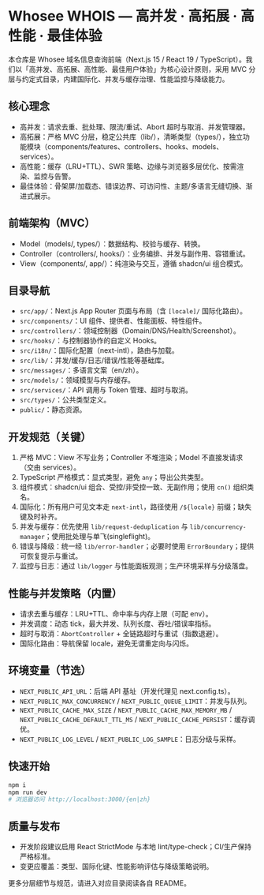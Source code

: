 # Whosee WHOIS — 高并发 · 高拓展 · 高性能 · 最佳体验

本仓库是 Whosee 域名信息查询前端（Next.js 15 / React 19 / TypeScript）。我们以「高并发、高拓展、高性能、最佳用户体验」为核心设计原则，采用 MVC 分层与约定式目录，内建国际化、并发与缓存治理、性能监控与降级能力。

## 核心理念
- 高并发：请求去重、批处理、限流/重试、Abort 超时与取消、并发管理器。
- 高拓展：严格 MVC 分层，稳定公共库（lib/），清晰类型（types/），独立功能模块（components/features、controllers、hooks、models、services）。
- 高性能：缓存（LRU+TTL）、SWR 策略、边缘与浏览器多层优化、按需渲染、监控与告警。
- 最佳体验：骨架屏/加载态、错误边界、可访问性、主题/多语言无缝切换、渐进式展示。

## 前端架构（MVC）
- Model（models/, types/）：数据结构、校验与缓存、转换。
- Controller（controllers/, hooks/）：业务编排、并发与副作用、容错重试。
- View（components/, app/）：纯渲染与交互，遵循 shadcn/ui 组合模式。

## 目录导航
- `src/app/`：Next.js App Router 页面与布局（含 `[locale]/` 国际化路由）。
- `src/components/`：UI 组件、提供者、性能面板、特性组件。
- `src/controllers/`：领域控制器（Domain/DNS/Health/Screenshot）。
- `src/hooks/`：与控制器协作的自定义 Hooks。
- `src/i18n/`：国际化配置（next-intl），路由与加载。
- `src/lib/`：并发/缓存/日志/错误/性能等基础库。
- `src/messages/`：多语言文案（en/zh）。
- `src/models/`：领域模型与内存缓存。
- `src/services/`：API 调用与 Token 管理、超时与取消。
- `src/types/`：公共类型定义。
- `public/`：静态资源。

## 开发规范（关键）
1) 严格 MVC：View 不写业务；Controller 不堆渲染；Model 不直接发请求（交由 services）。
2) TypeScript 严格模式：显式类型，避免 `any`；导出公共类型。
3) 组件模式：shadcn/ui 组合、受控/非受控一致、无副作用；使用 `cn()` 组织类名。
4) 国际化：所有用户可见文本走 `next-intl`，路径使用 `/${locale}` 前缀；缺失键及时补齐。
5) 并发与缓存：优先使用 `lib/request-deduplication` 与 `lib/concurrency-manager`；使用批处理与单飞(singleflight)。
6) 错误与降级：统一经 `lib/error-handler`；必要时使用 `ErrorBoundary`；提供可恢复提示与重试。
7) 监控与日志：通过 `lib/logger` 与性能面板观测；生产环境采样与分级落盘。

## 性能与并发策略（内置）
- 请求去重与缓存：LRU+TTL、命中率与内存上限（可配 env）。
- 并发调度：动态 tick，最大并发、队列长度、吞吐/错误率指标。
- 超时与取消：`AbortController` + 全链路超时与重试（指数退避）。
- 国际化路由：导航保留 locale，避免无谓重定向与闪烁。

## 环境变量（节选）
- `NEXT_PUBLIC_API_URL`：后端 API 基址（开发代理见 next.config.ts）。
- `NEXT_PUBLIC_MAX_CONCURRENCY` / `NEXT_PUBLIC_QUEUE_LIMIT`：并发与队列。
- `NEXT_PUBLIC_CACHE_MAX_SIZE` / `NEXT_PUBLIC_CACHE_MAX_MEMORY_MB` / `NEXT_PUBLIC_CACHE_DEFAULT_TTL_MS` / `NEXT_PUBLIC_CACHE_PERSIST`：缓存调优。
- `NEXT_PUBLIC_LOG_LEVEL` / `NEXT_PUBLIC_LOG_SAMPLE`：日志分级与采样。

## 快速开始
```bash
npm i
npm run dev
# 浏览器访问 http://localhost:3000/{en|zh}
```

## 质量与发布
- 开发阶段建议启用 React StrictMode 与本地 lint/type-check；CI/生产保持严格标准。
- 变更应覆盖：类型、国际化键、性能影响评估与降级策略说明。

更多分层细节与规范，请进入对应目录阅读各自 README。
